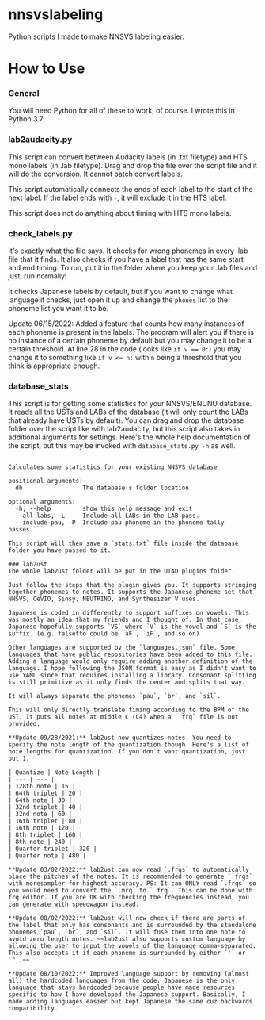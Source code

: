 # nnsvslabeling
Python scripts I made to make NNSVS labeling easier.

# How to Use
### General
You will need Python for all of these to work, of course. I wrote this in Python 3.7.

### lab2audacity.py
This script can convert between Audacity labels (in .txt filetype) and HTS mono labels (in .lab filetype). Drag and drop the file over the script file and it will do the conversion. It cannot batch convert labels.

This script automatically connects the ends of each label to the start of the next label. If the label ends with `-`, it will exclude it in the HTS label.

This script does not do anything about timing with HTS mono labels.

### check_labels.py

It's exactly what the file says. It checks for wrong phonemes in every .lab file that it finds. It also checks if you have a label that has the same start and end timing. To run, put it in the folder where you keep your .lab files and just, run normally!

It checks Japanese labels by default, but if you want to change what language it checks, just open it up and change the `phones` list to the phoneme list you want it to be.

Update 06/15/2022: Added a feature that counts how many instances of each phoneme is present in the labels. The program will alert you if there is no instance of a certain phoneme by default but you may change it to be a certain threshold. At line 28 in the code (looks like `if v == 0:`) you may change it to something like `if v <= n:` with `n` being a threshold that you think is appropriate enough.

### database_stats

This script is for getting some statistics for your NNSVS/ENUNU database. It reads all the USTs and LABs of the database (it will only count the LABs that already have USTs by default). You can drag and drop the database folder over the script like with lab2audacity, but this script also takes in additional arguments for settings. Here's the whole help documentation of the script, but this may be invoked with `database_stats.py -h` as well.

```usage: database_stats.py [-h] [--all-labs] [--include-pau] db

Calculates some statistics for your existing NNSVS database

positional arguments:
  db                 The database's folder location

optional arguments:
  -h, --help         show this help message and exit
  --all-labs, -L     Include all LABs in the LAB pass.
  --include-pau, -P  Include pau phoneme in the phoneme tally passes.```
  
This script will then save a `stats.txt` file inside the database folder you have passed to it.

### lab2ust
The whole lab2ust folder will be put in the UTAU plugins folder.

Just follow the steps that the plugin gives you. It supports stringing together phonemes to notes. It supports the Japanese phoneme set that NNSVS, CeVIO, Sinsy, NEUTRINO, and Synthesizer V uses.

Japanese is coded in differently to support suffixes on vowels. This was mostly an idea that my friends and I thought of. In that case, Japanese hopefully supports `VS` where `V` is the vowel and `S` is the suffix. (e.g. falsetto could be `aF`, `iF`, and so on)

Other languages are supported by the `languages.json` file. Some languages that have public repositories have been added to this file. Adding a language would only require adding another definition of the language. I hope following the JSON format is easy as I didn't want to use YAML since that requires installing a library. Consonant splitting is still primitive as it only finds the center and splits that way.

It will always separate the phonemes `pau`, `br`, and `sil`.

This will only directly translate timing according to the BPM of the UST. It puts all notes at middle C (C4) when a `.frq` file is not provided.

**Update 09/28/2021:** lab2ust now quantizes notes. You need to specify the note length of the quantization though. Here's a list of note lengths for quantization. If you don't want quantization, just put 1.

| Quantize | Note Length |
| --- | --- |
| 128th note | 15 |
| 64th triplet | 20 |
| 64th note | 30 |
| 32nd triplet | 40 |
| 32nd note | 60 |
| 16th triplet | 80 |
| 16th note | 120 |
| 8th triplet | 160 |
| 8th note | 240 |
| Quarter triplet | 320 |
| Quarter note | 480 |

**Update 03/02/2022:** lab2ust can now read `.frqs` to automatically place the pitches of the notes. It is recommended to generate `.frqs` with moresampler for highest accuracy. PS: It can ONLY read `.frqs` so you would need to convert the `.mrq` to `.frq`. This can be done with frq editor. If you are OK with checking the frequencies instead, you can generate with speedwagon instead.

**Update 08/02/2022:** lab2ust will now check if there are parts of the label that only has consonants and is surrounded by the standalone phonemes `pau`, `br`, and `sil`. It will fuse them into one note to avoid zero length notes. ~~lab2ust also supports custom language by allowing the user to input the vowels of the language comma-separated. This also accepts it if each phoneme is surrounded by either `'` or `"`.~~

**Update 08/10/2022:** Improved language support by removing (almost all) the hardcoded languages from the code. Japanese is the only language that stays hardcoded because people have made resources specific to how I have developed the Japanese support. Basically, I made adding languages easier but kept Japanese the same cuz backwards compatibility.

